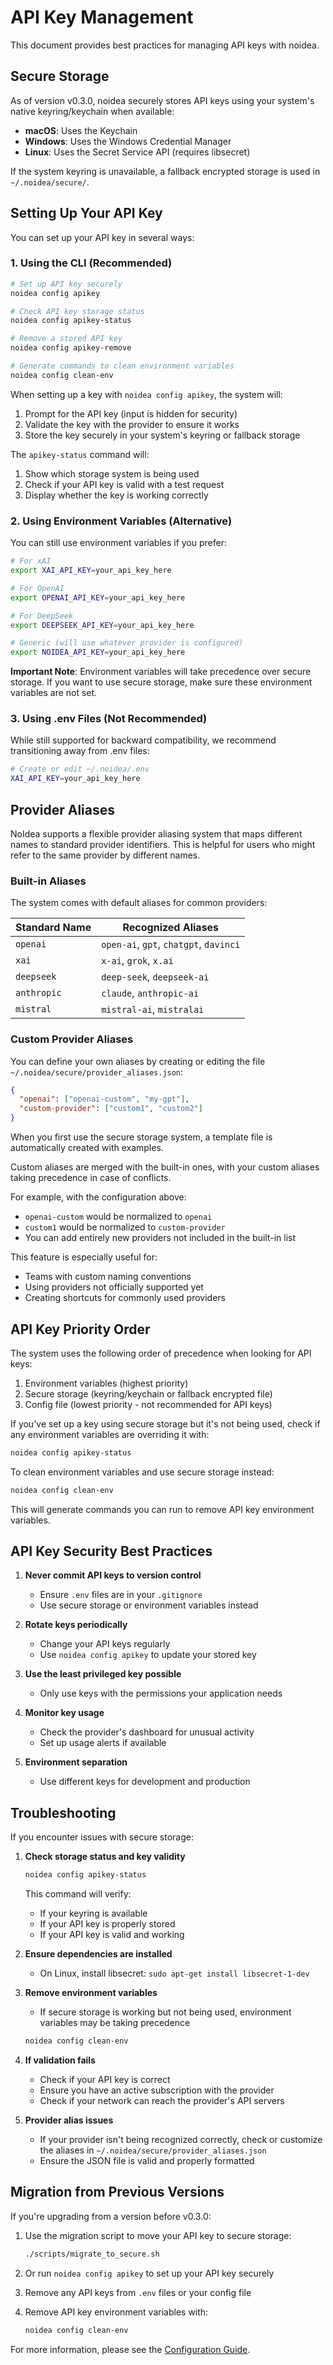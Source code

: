 # API Key Management

This document provides best practices for managing API keys with noidea.

## Secure Storage

As of version v0.3.0, noidea securely stores API keys using your system's native keyring/keychain when available:

- **macOS**: Uses the Keychain
- **Windows**: Uses the Windows Credential Manager
- **Linux**: Uses the Secret Service API (requires libsecret)

If the system keyring is unavailable, a fallback encrypted storage is used in `~/.noidea/secure/`.

## Setting Up Your API Key

You can set up your API key in several ways:

### 1. Using the CLI (Recommended)

```bash
# Set up API key securely
noidea config apikey

# Check API key storage status
noidea config apikey-status

# Remove a stored API key
noidea config apikey-remove

# Generate commands to clean environment variables
noidea config clean-env
```

When setting up a key with `noidea config apikey`, the system will:
1. Prompt for the API key (input is hidden for security)
2. Validate the key with the provider to ensure it works
3. Store the key securely in your system's keyring or fallback storage

The `apikey-status` command will:
1. Show which storage system is being used
2. Check if your API key is valid with a test request
3. Display whether the key is working correctly

### 2. Using Environment Variables (Alternative)

You can still use environment variables if you prefer:

```bash
# For xAI
export XAI_API_KEY=your_api_key_here

# For OpenAI
export OPENAI_API_KEY=your_api_key_here

# For DeepSeek
export DEEPSEEK_API_KEY=your_api_key_here

# Generic (will use whatever provider is configured)
export NOIDEA_API_KEY=your_api_key_here
```

**Important Note**: Environment variables will take precedence over secure storage. If you want to use secure storage, make sure these environment variables are not set.

### 3. Using .env Files (Not Recommended)

While still supported for backward compatibility, we recommend transitioning away from .env files:

```bash
# Create or edit ~/.noidea/.env
XAI_API_KEY=your_api_key_here
```

## Provider Aliases

NoIdea supports a flexible provider aliasing system that maps different names to standard provider identifiers. This is helpful for users who might refer to the same provider by different names.

### Built-in Aliases

The system comes with default aliases for common providers:

| Standard Name | Recognized Aliases |
|---------------|-------------------|
| `openai`      | `open-ai`, `gpt`, `chatgpt`, `davinci` |
| `xai`         | `x-ai`, `grok`, `x.ai` |
| `deepseek`    | `deep-seek`, `deepseek-ai` |
| `anthropic`   | `claude`, `anthropic-ai` |
| `mistral`     | `mistral-ai`, `mistralai` |

### Custom Provider Aliases

You can define your own aliases by creating or editing the file `~/.noidea/secure/provider_aliases.json`:

```json
{
  "openai": ["openai-custom", "my-gpt"],
  "custom-provider": ["custom1", "custom2"]
}
```

When you first use the secure storage system, a template file is automatically created with examples.

Custom aliases are merged with the built-in ones, with your custom aliases taking precedence in case of conflicts.

For example, with the configuration above:
- `openai-custom` would be normalized to `openai`
- `custom1` would be normalized to `custom-provider`
- You can add entirely new providers not included in the built-in list

This feature is especially useful for:
- Teams with custom naming conventions
- Using providers not officially supported yet
- Creating shortcuts for commonly used providers

## API Key Priority Order

The system uses the following order of precedence when looking for API keys:

1. Environment variables (highest priority)
2. Secure storage (keyring/keychain or fallback encrypted file)
3. Config file (lowest priority - not recommended for API keys)

If you've set up a key using secure storage but it's not being used, check if any environment variables are overriding it with:

```bash
noidea config apikey-status
```

To clean environment variables and use secure storage instead:

```bash
noidea config clean-env
```

This will generate commands you can run to remove API key environment variables.

## API Key Security Best Practices

1. **Never commit API keys to version control**
   - Ensure `.env` files are in your `.gitignore`
   - Use secure storage or environment variables instead

2. **Rotate keys periodically**
   - Change your API keys regularly
   - Use `noidea config apikey` to update your stored key

3. **Use the least privileged key possible**
   - Only use keys with the permissions your application needs

4. **Monitor key usage**
   - Check the provider's dashboard for unusual activity
   - Set up usage alerts if available

5. **Environment separation**
   - Use different keys for development and production

## Troubleshooting

If you encounter issues with secure storage:

1. **Check storage status and key validity**
   ```bash
   noidea config apikey-status
   ```
   This command will verify:
   - If your keyring is available
   - If your API key is properly stored
   - If your API key is valid and working

2. **Ensure dependencies are installed**
   - On Linux, install libsecret: `sudo apt-get install libsecret-1-dev`

3. **Remove environment variables**
   - If secure storage is working but not being used, environment variables may be taking precedence
   ```bash
   noidea config clean-env
   ```

4. **If validation fails**
   - Check if your API key is correct
   - Ensure you have an active subscription with the provider
   - Check if your network can reach the provider's API servers

5. **Provider alias issues**
   - If your provider isn't being recognized correctly, check or customize the aliases in `~/.noidea/secure/provider_aliases.json`
   - Ensure the JSON file is valid and properly formatted

## Migration from Previous Versions

If you're upgrading from a version before v0.3.0:

1. Use the migration script to move your API key to secure storage:
   ```bash
   ./scripts/migrate_to_secure.sh
   ```

2. Or run `noidea config apikey` to set up your API key securely

3. Remove any API keys from `.env` files or your config file

4. Remove API key environment variables with:
   ```bash
   noidea config clean-env
   ```

For more information, please see the [Configuration Guide](./configuration.md). 